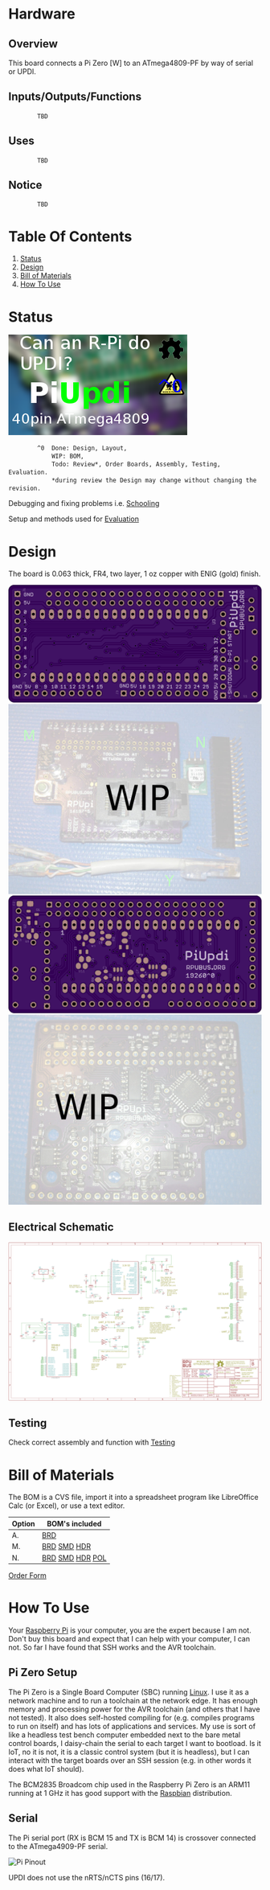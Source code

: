 # Hardware

## Overview

This board connects a Pi Zero [W] to an ATmega4809-PF by way of serial or UPDI.


## Inputs/Outputs/Functions

```
        TBD
```


## Uses

```
        TBD
```


## Notice

```
        TBD
 ```


# Table Of Contents

1. [Status](#status)
2. [Design](#design)
3. [Bill of Materials](#bill-of-materials)
4. [How To Use](#how-to-use)


# Status

![Status](./status_icon.png "Status")

```
        ^0  Done: Design, Layout, 
            WIP: BOM, 
            Todo: Review*, Order Boards, Assembly, Testing, Evaluation.
            *during review the Design may change without changing the revision.
```

Debugging and fixing problems i.e. [Schooling](./Schooling/)

Setup and methods used for [Evaluation](./Evaluation/)


# Design

The board is 0.063 thick, FR4, two layer, 1 oz copper with ENIG (gold) finish.

![Top](./Documents/19260,Top.png "Top")
![TAssy](./Documents/19260,TAssy.jpg "Top Assy")
![Bottom](./Documents/19260,Bottom.png "Bottom")
![BAssy](./Documents/19260,BAssy.jpg "Bottom Assy")


## Electrical Schematic

![Schematic](./Documents/19260,Schematic.png "Schematic")

## Testing

Check correct assembly and function with [Testing](./Testing/)


# Bill of Materials

The BOM is a CVS file, import it into a spreadsheet program like LibreOffice Calc (or Excel), or use a text editor.

Option | BOM's included
----- | ----- 
A. | [BRD] 
M. | [BRD] [SMD] [HDR] 
N. | [BRD] [SMD] [HDR] [POL]

[BRD]: ./Design/19260BRD,BOM.csv
[SMD]: ./Design/19260SMD,BOM.csv
[HDR]: ./Design/19260HDR,BOM.csv
[POL]: ./Design/19260POL,BOM.csv

[Order Form](https://rpubus.org/Order_Form.html)


# How To Use

Your [Raspberry Pi] is your computer, you are the expert because I am not. Don't buy this board and expect that I can help with your computer, I can not. So far I have found that SSH works and the AVR toolchain. 

[Raspberry Pi]: https://www.raspberrypi.org/forums/

## Pi Zero Setup 

The Pi Zero is a Single Board Computer (SBC) running [Linux]. I use it as a network machine and to run a toolchain at the network edge. It has enough memory and processing power for the AVR toolchain (and others that I have not tested). It also does self-hosted compiling for (e.g. compiles programs to run on itself) and has lots of applications and services. My use is sort of like a headless test bench computer embedded next to the bare metal control boards, I daisy-chain the serial to each target I want to bootload. Is it IoT, no it is not, it is a classic control system (but it is headless), but I can interact with the target boards over an SSH session (e.g. in other words it does what IoT should). 

[Linux]: https://github.com/epccs/RPUpi/blob/master/Hardware/Testing/linux.md

The BCM2835 Broadcom chip used in the Raspberry Pi Zero is an ARM11 running at 1 GHz it has good support with the [Raspbian] distribution. 

[Raspbian]: https://www.raspbian.org/


## Serial

The Pi serial port (RX is BCM 15 and TX is BCM 14) is crossover connected to the ATmega4909-PF serial. 

![Pi Pinout](https://raw.githubusercontent.com/epccs/RPUpi/master/Hardware/Documents/Pi-pinout-graphic.png")

UPDI does not use the nRTS/nCTS pins (16/17).


